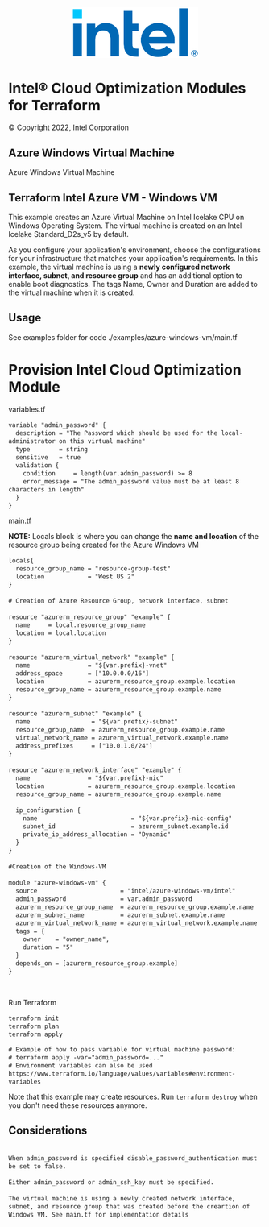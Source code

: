 <p align="center">
  <img src="https://github.com/intel/terraform-intel-azure-windows-vm/blob/main/images/logo-classicblue-800px.png?raw=true" alt="Intel Logo" width="250"/>
</p>

# Intel® Cloud Optimization Modules for Terraform

© Copyright 2022, Intel Corporation

## Azure Windows Virtual Machine

Azure Windows Virtual Machine

## Terraform Intel Azure VM - Windows VM
This example creates an Azure Virtual Machine on Intel Icelake CPU on Windows Operating System. The virtual machine is created on an Intel Icelake Standard_D2s_v5 by default.

As you configure your application's environment, choose the configurations for your infrastructure that matches your application's requirements. In this example, the virtual machine is using a **newly configured network interface, subnet, and resource group** and has an additional option to enable boot diagnostics. The tags Name, Owner and Duration are added to the virtual machine when it is created.

## Usage

See examples folder for code ./examples/azure-windows-vm/main.tf


# Provision Intel Cloud Optimization Module

variables.tf
```hcl
variable "admin_password" {
  description = "The Password which should be used for the local-administrator on this virtual machine"
  type        = string
  sensitive   = true
  validation {
    condition     = length(var.admin_password) >= 8
    error_message = "The admin_password value must be at least 8 characters in length"
  }
}
```

main.tf

**NOTE:** Locals block is where you can change the **name and location** of the resource group being created for  the Azure Windows VM
```hcl
locals{
  resource_group_name = "resource-group-test"
  location            = "West US 2"
}

# Creation of Azure Resource Group, network interface, subnet

resource "azurerm_resource_group" "example" {
  name     = local.resource_group_name
  location = local.location
}

resource "azurerm_virtual_network" "example" {
  name                = "${var.prefix}-vnet"
  address_space       = ["10.0.0.0/16"]
  location            = azurerm_resource_group.example.location
  resource_group_name = azurerm_resource_group.example.name
}

resource "azurerm_subnet" "example" {
  name                 = "${var.prefix}-subnet"
  resource_group_name  = azurerm_resource_group.example.name
  virtual_network_name = azurerm_virtual_network.example.name
  address_prefixes     = ["10.0.1.0/24"]
}

resource "azurerm_network_interface" "example" {
  name                = "${var.prefix}-nic"
  location            = azurerm_resource_group.example.location
  resource_group_name = azurerm_resource_group.example.name

  ip_configuration {
    name                          = "${var.prefix}-nic-config"
    subnet_id                     = azurerm_subnet.example.id
    private_ip_address_allocation = "Dynamic"
  }
}

#Creation of the Windows-VM

module "azure-windows-vm" {
  source                       = "intel/azure-windows-vm/intel"
  admin_password               = var.admin_password
  azurerm_resource_group_name  = azurerm_resource_group.example.name
  azurerm_subnet_name          = azurerm_subnet.example.name
  azurerm_virtual_network_name = azurerm_virtual_network.example.name
  tags = {
    owner    = "owner_name",
    duration = "5"
  }
  depends_on = [azurerm_resource_group.example]
}



```


Run Terraform

```hcl
terraform init  
terraform plan
terraform apply
```
```hcl
# Example of how to pass variable for virtual machine password:
# terraform apply -var="admin_password=..."
# Environment variables can also be used https://www.terraform.io/language/values/variables#environment-variables
```

Note that this example may create resources. Run `terraform destroy` when you don't need these resources anymore.

## Considerations  

```hcl

When admin_password is specified disable_password_authentication must be set to false.

Either admin_password or admin_ssh_key must be specified.

The virtual machine is using a newly created network interface, subnet, and resource group that was created before the creartion of Windows VM. See main.tf for implementation details

```

